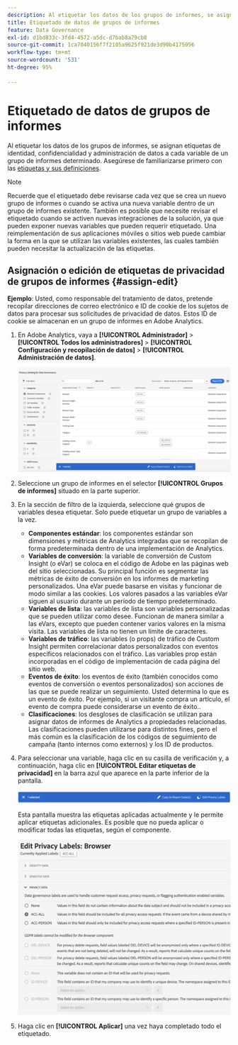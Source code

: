 ```yaml
---
description: Al etiquetar los datos de los grupos de informes, se asignan etiquetas de identidad, confidencialidad y administración de datos a cada variable de un grupo de informes determinado.
title: Etiquetado de datos de grupos de informes
feature: Data Governance
exl-id: d1bd833c-3fd4-4572-a5dc-d7bab8a79cb8
source-git-commit: 1ca7040156f7f2105a9625f921de3d90b4175056
workflow-type: tm+mt
source-wordcount: '531'
ht-degree: 95%

---
```


# Etiquetado de datos de grupos de informes

Al etiquetar los datos de los grupos de informes, se asignan etiquetas de identidad, confidencialidad y administración de datos a cada variable de un grupo de informes determinado. Asegúrese de familiarizarse primero con las [etiquetas y sus definiciones](/help/technotes/c-data-governance/data-labeling/gdpr-labels.md).

>[!NOTE]
>
>Recuerde que el etiquetado debe revisarse cada vez que se crea un nuevo grupo de informes o cuando se activa una nueva variable dentro de un grupo de informes existente. También es posible que necesite revisar el etiquetado cuando se activen nuevas integraciones de la solución, ya que pueden exponer nuevas variables que pueden requerir etiquetado. Una reimplementación de sus aplicaciones móviles o sitios web puede cambiar la forma en la que se utilizan las variables existentes, las cuales también pueden necesitar la actualización de las etiquetas.

## Asignación o edición de etiquetas de privacidad de grupos de informes {#assign-edit}

**Ejemplo**: Usted, como responsable del tratamiento de datos, pretende recopilar direcciones de correo electrónico e ID de cookie de los sujetos de datos para procesar sus solicitudes de privacidad de datos. Estos ID de cookie se almacenan en un grupo de informes en Adobe Analytics.

1. En Adobe Analytics, vaya a **[!UICONTROL Administrador]** > **[!UICONTROL Todos los administradores]** > **[!UICONTROL Configuración y recopilación de datos]** > **[!UICONTROL Administración de datos]**.

   ![Etiquetado de privacidad](assets/privacy_rs_settings.png)

1. Seleccione un grupo de informes en el selector **[!UICONTROL Grupos de informes]** situado en la parte superior.

1. En la sección de filtro de la izquierda, seleccione qué grupos de variables desea etiquetar. Solo puede etiquetar un grupo de variables a la vez.

   * **Componentes estándar**: los componentes estándar son dimensiones y métricas de Analytics integradas que se recopilan de forma predeterminada dentro de una implementación de Analytics.
   * **Variables de conversión**: la variable de conversión de Custom Insight (o eVar) se coloca en el código de Adobe en las páginas web del sitio seleccionadas. Su principal función es segmentar las métricas de éxito de conversión en los informes de marketing personalizados. Una eVar puede basarse en visitas y funcionar de modo similar a las cookies. Los valores pasados a las variables eVar siguen al usuario durante un período de tiempo predeterminado.
   * **Variables de lista**: las variables de lista son variables personalizadas que se pueden utilizar como desee. Funcionan de manera similar a las eVars, excepto que pueden contener varios valores en la misma visita. Las variables de lista no tienen un límite de caracteres.
   * **Variables de tráfico**: las variables (o props) de tráfico de Custom Insight permiten correlacionar datos personalizados con eventos específicos relacionados con el tráfico. Las variables prop están incorporadas en el código de implementación de cada página del sitio web.
   * **Eventos de éxito**: los eventos de éxito (también conocidos como eventos de conversión o eventos personalizados) son acciones de las que se puede realizar un seguimiento. Usted determina lo que es un evento de éxito. Por ejemplo, si un visitante compra un artículo, el evento de compra puede considerarse un evento de éxito..
   * **Clasificaciones**: los desgloses de clasificación se utilizan para asignar datos de informes de Analytics a propiedades relacionadas. Las clasificaciones pueden utilizarse para distintos fines, pero el más común es la clasificación de los códigos de seguimiento de campaña (tanto internos como externos) y los ID de productos.

1. Para seleccionar una variable, haga clic en su casilla de verificación y, a continuación, haga clic en **[!UICONTROL Editar etiquetas de privacidad]** en la barra azul que aparece en la parte inferior de la pantalla.

   ![Editar](assets/edit-label.png)

   Esta pantalla muestra las etiquetas aplicadas actualmente y le permite aplicar etiquetas adicionales. Es posible que no pueda aplicar o modificar todas las etiquetas, según el componente.

   ![Etiquetas aplicadas](assets/edit-labels2.png)

1. Haga clic en **[!UICONTROL Aplicar]** una vez haya completado todo el etiquetado.

